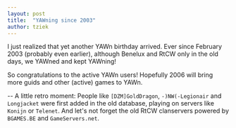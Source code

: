 ```yaml
---
layout: post
title:  "YAWning since 2003"
author: tziek
---
```


I just realized that yet another YAWn birthday arrived. Ever since February 2003 (probably even earlier), although Benelux and RtCW only in the old days, we YAWned and kept YAWning! 

So congratulations to the active YAWn users! Hopefully 2006 will bring more guids and other (active) games to YAWn. 

-- A little retro moment: 
People like `[DZM]GoldDragon`, `-)NW(-Legionair` and `Longjacket` were first added in the old database, playing on servers like `Konijn` or `Telenet`. 
And let's not forget the old RtCW clanservers powered by `BGAMES.BE` and `GameServers.net`. 
